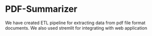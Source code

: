 # PDF-Summarizer
We have created ETL pipeline for extracting data from pdf file format documents. We also used stremlit for integrating with web application
